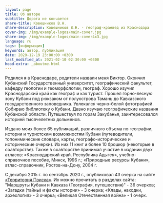 ```yaml
---
layout: page
title: Об авторе
subtitle: Дорога не кончается
share-title: Ковешников В.Н.
share-description: Ковешников В.Н. - географ-краевед из Краснодара
cover-img: /img/example-logos/main-cover.jpg
share-img: /img/example-logos/main-cover4x3.jpg
language: ru
tags: [информация]
keywords: автор, публикация
date: 2020-12-19 23:00:00 +0300
last_modified_at: 2021-02-10 02:30:00 +0300
head-extra: _aboutme.html
---
```

Родился я в Краснодаре, родители назвали меня Виктор. Окончил Кубанский Государственный университет, географический факультет, кафедру геологии и геоморфологии, географ. Хорошо изучил Краснодарский край как географ и как турист. Прошел горно-лесную зону Кубани под рюкзаком от полуострова Тамань до Кавказского государственного заповедника. Увлекался черно-белой фотографией. Собираю библиотеку о Кубани. Давно изучаю географические названия Кубанской области. Путешествуя по горам Закубанья, заинтересовался историей тысячелетних дольменов.

Издано моих более 65 публикаций, различного объема по географии, истории и туристским возможностям Кубани (путеводители, топонимические словари, карты, географо-исторические и исторические очерки). Из них 11 книг и более 10 брошюр (некоторые в соавторстве). Также в соавторстве принимал участие в издании двух атласов: «Краснодарский край. Республика Адыгея», учебно-справочное пособие, Минск, 1996 г.; «Природные ресурсы Кубани», атлас-справочник, Ростов-на-Дону, 2004 г.

С декабря 2015 г. по сентябрь 2020 г., опубликовал 43 очерка на сайте [«Территория Поиска»](http://iskatelklada.tuapse.ru). Их можно прочитать в разделах сайта: "Маршруты Кубани и Кавказа (География, путешествия)" - 36 очерков; «Загадки (тайны) и факты истории» - 3 очерка; «Клады, находки, археология» - 3 очерка; «Великая Отечественная война» - 1 очерк.
